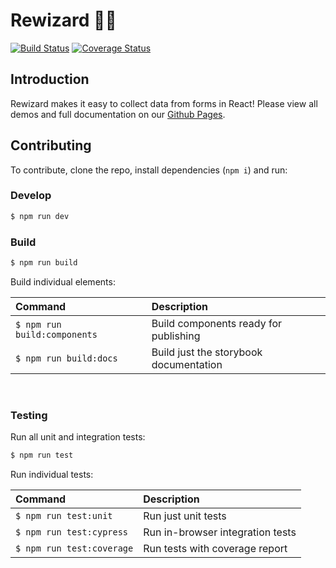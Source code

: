 # Rewizard 🧙‍♂️

[![Build Status](https://travis-ci.com/metrisk/rewizard.svg?branch=master)](https://travis-ci.com/metrisk/rewizard)
[![Coverage Status](https://coveralls.io/repos/github/metrisk/rewizard/badge.svg?branch=master)](https://coveralls.io/github/metrisk/rewizard?branch=master)

## Introduction
Rewizard makes it easy to collect data from forms in React! Please view all demos and full documentation on our [Github Pages](https://metrisk.github.io/rewizard/?path=/docs/getting-started-introduction--page).

## Contributing

To contribute, clone the repo, install dependencies (`npm i`) and run:

### Develop
```sh
$ npm run dev
```

### Build
```sh
$ npm run build
```

Build individual elements:

| Command | Description |
|:-|:-|
| `$ npm run build:components` | Build components ready for publishing |
| `$ npm run build:docs` | Build just the storybook documentation |

<br/>

### Testing
Run all unit and integration tests:
```sh
$ npm run test
```

Run individual tests:

| Command | Description |
|:-|:-|
| `$ npm run test:unit` | Run just unit tests |
| `$ npm run test:cypress` | Run in-browser integration tests |
| `$ npm run test:coverage` | Run tests with coverage report |